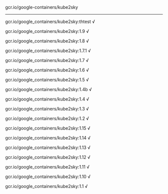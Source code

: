 gcr.io/google-containers/kube2sky 

----
gcr.io/google_containers/kube2sky:thtest √

gcr.io/google_containers/kube2sky:1.9 √

gcr.io/google_containers/kube2sky:1.8 √

gcr.io/google_containers/kube2sky:1.7.1 √

gcr.io/google_containers/kube2sky:1.7 √

gcr.io/google_containers/kube2sky:1.6 √

gcr.io/google_containers/kube2sky:1.5 √

gcr.io/google_containers/kube2sky:1.4b √

gcr.io/google_containers/kube2sky:1.4 √

gcr.io/google_containers/kube2sky:1.3 √

gcr.io/google_containers/kube2sky:1.2 √

gcr.io/google_containers/kube2sky:1.15 √

gcr.io/google_containers/kube2sky:1.14 √

gcr.io/google_containers/kube2sky:1.13 √

gcr.io/google_containers/kube2sky:1.12 √

gcr.io/google_containers/kube2sky:1.11 √

gcr.io/google_containers/kube2sky:1.10 √

gcr.io/google_containers/kube2sky:1.1 √

